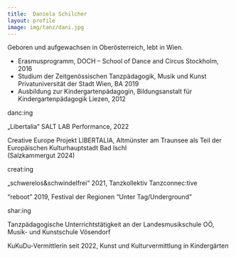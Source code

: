 ```yaml
---
title:  Daniela Schilcher
layout: profile
image: img/tanz/dani.jpg
---
```

<div class="post_content">
    <p>Geboren und aufgewachsen in Oberösterreich, lebt in Wien.</p>
    <ul>                    
        <li>
            <emph>Erasmusprogramm</emph>, 
            DOCH – School of Dance and Circus Stockholm, 2016
        </li>
        <li>
            <emph>Studium der Zeitgenössischen Tanzpädagogik</emph>, 
            Musik und Kunst Privatuniversität der Stadt Wien, BA 2019
        </li>
        <li>
            <emph>Ausbildung zur Kindergartenpädagogin</emph>, 
            Bildungsanstalt für Kindergartenpädagogik Liezen, 2012
        </li>
    </ul>
</div>

<div class="bubble_container">
    <div class="bubble">
        <div class="top">danc:ing</div>
        <div class="below">
            <p>
                <emph>„Libertalia“ SALT LAB Performance, 2022</emph>
            </p>
            <p>
                Creative Europe Projekt LIBERTALIA, Altmünster am Traunsee als Teil der Europäischen Kulturhauptstadt Bad Ischl <br>
                (Salzkammergut 2024)
            </p>
        </div>
    </div>
    <div class="bubble">
        <div class="top">creat:ing</div>
        <div class="below">
            <p>
                <emph>„schwerelos&schwindelfrei“ 2021</emph>, 
                Tanzkollektiv Tanzconnec:tive
            </p>
            <p>
                <emph>“reboot” 2019</emph>, 
                Festival der Regionen “Unter Tag/Underground”
            </p>
        </div>
    </div>
    <div class="bubble">
        <div class="top">shar:ing</div>
        <div class="below">
            <p>
                Tanzpädagogische Unterrichtstätigkeit an der 
                <emph>Landesmusikschule OÖ, Musik- und Kunstschule Vösendorf</emph>
            </p>
            <p>
                <emph>KuKuDu-Vermittlerin</emph> 
                seit 2022, Kunst und Kulturvermittlung in Kindergärten
            </p>
        </div>
    </div>
</div>